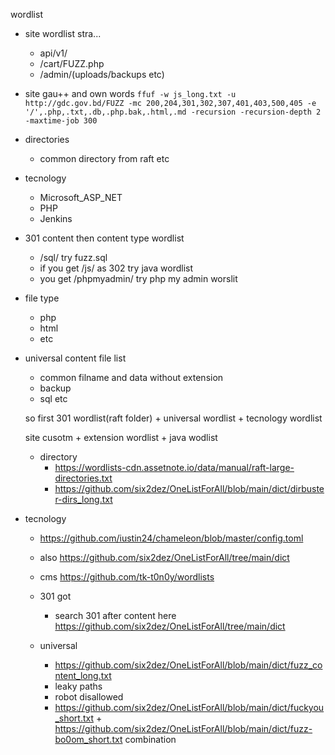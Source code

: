 wordlist

 - site wordlist stra...
    - api/v1/
    - /cart/FUZZ.php
    - /admin/(uploads/backups etc)
 
 - site gau++ and own words
   ```ffuf -w js_long.txt -u http://gdc.gov.bd/FUZZ -mc 200,204,301,302,307,401,403,500,405 -e '/',.php,.txt,.db,.php.bak,.html,.md -recursion -recursion-depth 2 -maxtime-job 300```
   
 
 - directories
   - common directory from raft etc 
 
 
 - tecnology
   - Microsoft_ASP_NET
   - PHP
   - Jenkins
   

- 301 content then content type wordlist
  - /sql/ try fuzz.sql
  - if you get /js/ as 302 try java wordlist
  - you get /phpmyadmin/ try php my admin worslit


- file type
  - php
  - html
  - etc
  
  
- universal content file list
  - common filname and data without extension
  - backup
  - sql etc
  
  
  so first 301 wordlist(raft folder) + universal wordlist + tecnology wordlist
  
  site cusotm + extension wordlist + java wodlist
  
  
  - directory 
    - https://wordlists-cdn.assetnote.io/data/manual/raft-large-directories.txt
    - https://github.com/six2dez/OneListForAll/blob/main/dict/dirbuster-dirs_long.txt

- tecnology 
  - https://github.com/iustin24/chameleon/blob/master/config.toml 
  - also https://github.com/six2dez/OneListForAll/tree/main/dict
  - cms https://github.com/tk-t0n0y/wordlists
  
  - 301 got 
    - search 301 after content here https://github.com/six2dez/OneListForAll/tree/main/dict
    
  - universal
    -  https://github.com/six2dez/OneListForAll/blob/main/dict/fuzz_content_long.txt
    - leaky paths
    - robot disallowed
    - https://github.com/six2dez/OneListForAll/blob/main/dict/fuckyou_short.txt + https://github.com/six2dez/OneListForAll/blob/main/dict/fuzz-bo0om_short.txt combination
  
